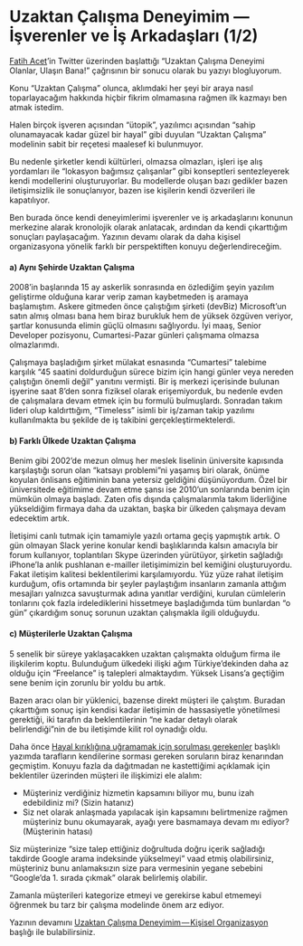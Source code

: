 # Uzaktan Çalışma Deneyimim — İşverenler ve İş Arkadaşları (1/2)

[Fatih Acet](http://fatihacet.com/)’in Twitter üzerinden başlattığı “Uzaktan Çalışma Deneyimi Olanlar, Ulaşın Bana!” çağrısının bir sonucu olarak bu yazıyı blogluyorum.

Konu “Uzaktan Çalışma” olunca, aklımdaki her şeyi bir araya nasıl toparlayacağım hakkında hiçbir fikrim olmamasına rağmen ilk kazmayı ben atmak istedim.

Halen birçok işveren açısından “ütopik”, yazılımcı açısından “sahip olunamayacak kadar güzel bir hayal” gibi duyulan “Uzaktan Çalışma” modelinin sabit bir reçetesi maalesef ki bulunmuyor.

Bu nedenle şirketler kendi kültürleri, olmazsa olmazları, işleri işe alış yordamları ile “lokasyon bağımsız çalışanlar” gibi konseptleri sentezleyerek kendi modellerini oluşturuyorlar. Bu modellerde oluşan bazı gedikler bazen iletişimsizlik ile sonuçlanıyor, bazen ise kişilerin kendi özverileri ile kapatılıyor.

Ben burada önce kendi deneyimlerimi işverenler ve iş arkadaşlarını konunun merkezine alarak kronolojik olarak anlatacak, ardından da kendi çıkarttığım sonuçları paylaşacağım. Yazının devamı olarak da daha kişisel organizasyona yönelik farklı bir perspektiften konuyu değerlendireceğim.

#### a) Aynı Şehirde Uzaktan Çalışma

2008’in başlarında 15 ay askerlik sonrasında en özlediğim şeyin yazılım geliştirme olduğuna karar verip zaman kaybetmeden iş aramaya başlamıştım. Askere gitmeden önce çalıştığım şirketi (devBiz) Microsoft’un satın almış olması bana hem biraz burukluk hem de yüksek özgüven veriyor, şartlar konusunda elimin güçlü olmasını sağlıyordu. İyi maaş, Senior Developer pozisyonu, Cumartesi-Pazar günleri çalışmama olmazsa olmazlarımdı.

Çalışmaya başladığım şirket mülakat esnasında “Cumartesi” talebime karşılık “45 saatini doldurduğun sürece bizim için hangi günler veya nereden çalıştığın önemli değil” yanıtını vermişti. Bir iş merkezi içerisinde bulunan işyerine saat 8’den sonra fiziksel olarak erişemiyorduk, bu nedenle evden de çalışmalara devam etmek için bu formulü bulmuşlardı. Sonradan takım lideri olup kaldırttığım, “Timeless” isimli bir iş/zaman takip yazılımı kullanılmakta bu şekilde de iş takibini gerçekleştirmektelerdi.

#### b) Farklı Ülkede Uzaktan Çalışma

Benim gibi 2002’de mezun olmuş her meslek liselinin üniversite kapısında karşılaştığı sorun olan “katsayı problemi”ni yaşamış biri olarak, önüme koyulan önlisans eğitiminin bana yetersiz geldiğini düşünüyordum. Özel bir üniversitede eğitimime devam etme şansı ise 2010’un sonlarında benim için mümkün olmaya başladı. Zaten ofis dışında çalışmalarımla takım liderliğine yükseldiğim firmaya daha da uzaktan, başka bir ülkeden çalışmaya devam edecektim artık.

İletişimi canlı tutmak için tamamiyle yazılı ortama geçiş yapmıştık artık. O gün olmayan Slack yerine konular kendi başlıklarında kalsın amacıyla bir forum kullanıyor, toplantıları Skype üzerinden yürütüyor, şirketin sağladığı iPhone’la anlık pushlanan e-mailler iletişimimizin bel kemiğini oluşturuyordu. Fakat iletişim kalitesi beklentilerimi karşılamıyordu. Yüz yüze rahat iletişim kurduğum, ofis ortamında bir şeyler paylaştığım insanların zamanla attığım mesajları yalnızca savuşturmak adına yanıtlar verdiğini, kurulan cümlelerin tonlarını çok fazla irdelediklerini hissetmeye başladığımda tüm bunlardan “o gün” çıkardığım sonuç sorunun uzaktan çalışmakla ilgili olduğuydu.

#### c) Müşterilerle Uzaktan Çalışma

5 senelik bir süreye yaklaşacakken uzaktan çalışmakta olduğum firma ile ilişkilerim koptu. Bulunduğum ülkedeki ilişki ağım Türkiye’dekinden daha az olduğu için “Freelance” iş talepleri almaktaydım. Yüksek Lisans’a geçtiğim sene benim için zorunlu bir yoldu bu artık.

Bazen aracı olan bir yüklenici, bazense direkt müşteri ile çalıştım. Buradan çıkarttığım sonuç işin kendisi kadar iletişimin de hassasiyetle yönetilmesi gerektiği, iki tarafın da beklentilerinin “ne kadar detaylı olarak belirlendiği”nin de bu iletişimde kilit rol oynadığı oldu.

Daha önce [Hayal kırıklığına uğramamak için sorulması gerekenler](./20160221-hayal-kirikligina-ugramamak-icin-sorgulanmasi-gerekenler.md) başlıklı yazımda tarafların kendilerine sorması gereken soruların biraz kenarından geçmiştim. Konuyu fazla da dağıtmadan ne kastettiğimi açıklamak için beklentiler üzerinden müşteri ile ilişkimizi ele alalım:

*   Müşteriniz verdiğiniz hizmetin kapsamını biliyor mu, bunu izah edebildiniz mi? (Sizin hatanız)
*   Siz net olarak anlaşmada yapılacak işin kapsamını belirtmenize rağmen müşteriniz bunu okumayarak, ayağı yere basmamaya devam mı ediyor? (Müşterinin hatası)

Siz müşterinize “size talep ettiğiniz doğrultuda doğru içerik sağladığı takdirde Google arama indeksinde yükselmeyi” vaad etmiş olabilirsiniz, müşteriniz bunu anlamaksızın size para vermesinin yegane sebebini “Google’da 1. sırada çıkmak” olarak belirlemiş olabilir.

Zamanla müşterileri kategorize etmeyi ve gerekirse kabul etmemeyi öğrenmek bu tarz bir çalışma modelinde önem arz ediyor.

Yazının devamını [Uzaktan Çalışma Deneyimim — Kişisel Organizasyon](./20161012-uzaktan-calisma-02.md) başlığı ile bulabilirsiniz.

